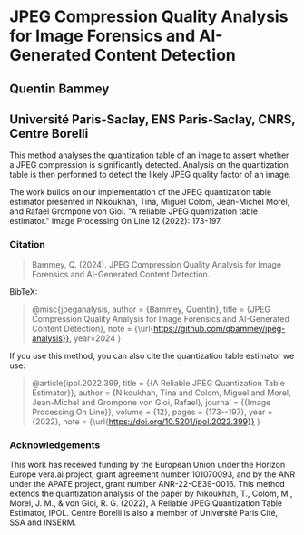 # JPEG Compression Quality Analysis for Image Forensics and AI-Generated Content Detection

## Quentin Bammey
## Université Paris-Saclay, ENS Paris-Saclay, CNRS, Centre Borelli

This method analyses the quantization table of an image to assert whether a JPEG compression is significantly detected. Analysis on the quantization table is then performed to detect the likely JPEG quality factor of an image.

The work builds on our implementation of the JPEG quantization table estimator presented in Nikoukhah, Tina, Miguel Colom, Jean-Michel Morel, and Rafael Grompone von Gioi. "A reliable JPEG quantization table estimator." Image Processing On Line 12 (2022): 173-197.

### Citation

> Bammey, Q. (2024). JPEG Compression Quality Analysis for Image Forensics and AI-Generated Content Detection.

BibTeX:
>   @misc{jpeganalysis,
>       author = {Bammey, Quentin},
>       title = {JPEG Compression Quality Analysis for Image Forensics and AI-Generated Content Detection},
>       note = {\url{https://github.com/qbammey/jpeg-analysis}},
>       year=2024
>   }

If you use this method, you can also cite the quantization table estimator we use:
> @article{ipol.2022.399,
>    title   = {{A Reliable JPEG Quantization Table Estimator}},
>    author  = {Nikoukhah, Tina and Colom, Miguel and Morel, Jean-Michel and Grompone von Gioi, Rafael},
>    journal = {{Image Processing On Line}},
>    volume  = {12},
>    pages   = {173--197},
>    year    = {2022},
>    note    = {\url{https://doi.org/10.5201/ipol.2022.399}}
> }



### Acknowledgements

This work has received funding by the European Union under the Horizon Europe vera.ai project, grant agreement number 101070093, and by the ANR under the APATE project, grant number ANR-22-CE39-0016.
This method extends the quantization analysis of the paper by Nikoukhah, T., Colom, M., Morel, J. M., & von Gioi, R. G. (2022), A Reliable JPEG Quantization Table Estimator, IPOL. Centre Borelli is also a member of Université Paris Cité, SSA and INSERM.
